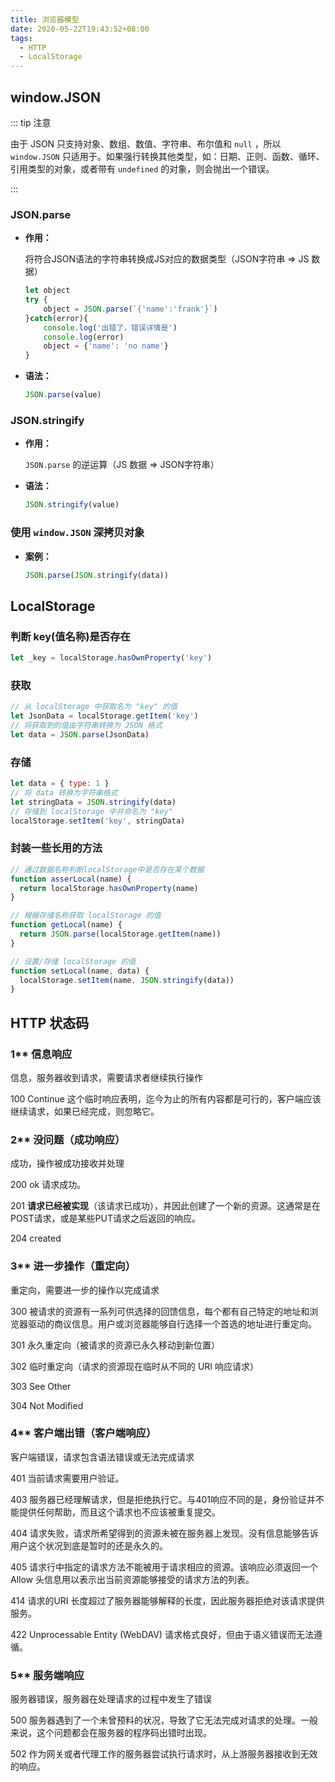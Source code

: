 ```yaml
---
title: 浏览器模型
date: 2020-05-22T19:43:52+08:00
tags:
  - HTTP
  - LocalStorage
---
```


## window.JSON

::: tip 注意

由于 JSON 只支持对象、数组、数值、字符串、布尔值和 `null` ，所以 `window.JSON` 只适用于。如果强行转换其他类型，如：日期、正则、函数、循环、引用类型的对象，或者带有 `undefined` 的对象，则会抛出一个错误。

:::

### JSON.parse

- **作用：**

  将符合JSON语法的字符串转换成JS对应的数据类型（JSON字符串 => JS 数据）

  ```js
  let object
  try {
      object = JSON.parse(`{'name':'frank'}`)
  }catch(error){
      console.log('出错了，错误详情是')
      console.log(error)
      object = {'name': 'no name'}
  }
  ```

- **语法：**

  ```js
  JSON.parse(value)
  ```

### JSON.stringify

- **作用：**

  `JSON.parse` 的逆运算（JS 数据 => JSON字符串）

- **语法：**

  ```js
  JSON.stringify(value)
  ```

### 使用 `window.JSON` 深拷贝对象

- **案例：**

  ```js
  JSON.parse(JSON.stringify(data))
  ```


## LocalStorage

### 判断 key(值名称)是否存在

```js
let _key = localStorage.hasOwnProperty('key')
```

### 获取

```js
// 从 localStorage 中获取名为 "key" 的值
let JsonData = localStorage.getItem('key')
// 将获取到的值由字符串转换为 JSON 格式
let data = JSON.parse(JsonData)
```

### 存储

```js
let data = { type: 1 }
// 将 data 转换为字符串格式
let stringData = JSON.stringify(data)
// 存储到 localStorage 中并命名为 "key"
localStorage.setItem('key', stringData)
```

### 封装一些长用的方法

```js
// 通过数据名称判断localStorage中是否存在某个数据
function asserLocal(name) {
  return localStorage.hasOwnProperty(name)
}

// 根据存储名称获取 localStorage 的值
function getLocal(name) {
  return JSON.parse(localStorage.getItem(name))
}

// 设置/存储 localStorage 的值
function setLocal(name, data) {
  localStorage.setItem(name, JSON.stringify(data))
}
```

## HTTP 状态码

### 1** 信息响应

信息，服务器收到请求，需要请求者继续执行操作

100 Continue 这个临时响应表明，迄今为止的所有内容都是可行的，客户端应该继续请求，如果已经完成，则忽略它。

### 2** 没问题（成功响应）

成功，操作被成功接收并处理

200 ok 请求成功。

201 **请求已经被实现**（该请求已成功），并因此创建了一个新的资源。这通常是在POST请求，或是某些PUT请求之后返回的响应。

204 created

### 3** 进一步操作（重定向）

重定向，需要进一步的操作以完成请求

300 被请求的资源有一系列可供选择的回馈信息，每个都有自己特定的地址和浏览器驱动的商议信息。用户或浏览器能够自行选择一个首选的地址进行重定向。

301 永久重定向（被请求的资源已永久移动到新位置）

302 临时重定向（请求的资源现在临时从不同的 URI 响应请求）

303 See Other

304 Not Modified

### 4** 客户端出错（客户端响应）

客户端错误，请求包含语法错误或无法完成请求

401 当前请求需要用户验证。

403 服务器已经理解请求，但是拒绝执行它。与401响应不同的是，身份验证并不能提供任何帮助，而且这个请求也不应该被重复提交。

404 请求失败，请求所希望得到的资源未被在服务器上发现。没有信息能够告诉用户这个状况到底是暂时的还是永久的。

405 请求行中指定的请求方法不能被用于请求相应的资源。该响应必须返回一个Allow 头信息用以表示出当前资源能够接受的请求方法的列表。

414 请求的URI 长度超过了服务器能够解释的长度，因此服务器拒绝对该请求提供服务。

422 Unprocessable Entity (WebDAV) 请求格式良好，但由于语义错误而无法遵循。

### 5** 服务端响应

服务器错误，服务器在处理请求的过程中发生了错误

500 服务器遇到了一个未曾预料的状况，导致了它无法完成对请求的处理。一般来说，这个问题都会在服务器的程序码出错时出现。

502 作为网关或者代理工作的服务器尝试执行请求时，从上游服务器接收到无效的响应。